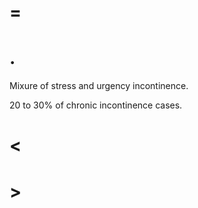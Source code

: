 # =

# .

Mixure of stress and urgency incontinence.

20 to 30% of chronic incontinence cases.

# <

# >
